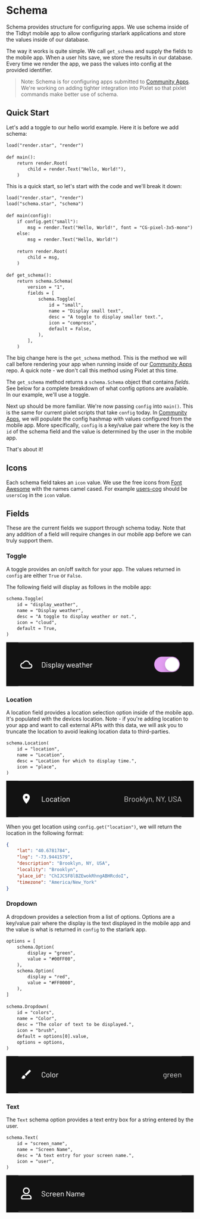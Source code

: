# Schema
Schema provides structure for configuring apps. We use schema inside of the Tidbyt mobile app to allow configuring starlark applications and store the values inside of our database.

The way it works is quite simple. We call `get_schema` and supply the fields to the mobile app. When a user hits save, we store the results in our database. Every time we render the app, we pass the values into config at the provided identifier.

> Note: Schema is for configuring apps submitted to [Community Apps](https://github.com/tidbyt/community). We're working on adding tighter integration into Pixlet so that pixlet commands make better use of schema.

## Quick Start
Let's add a toggle to our hello world example. Here it is before we add schema:
```starlark
load("render.star", "render")

def main():
    return render.Root(
        child = render.Text("Hello, World!"),
    )
```

This is a quick start, so let's start with the code and we'll break it down:

```starlark
load("render.star", "render")
load("schema.star", "schema")

def main(config):
    if config.get("small"):
        msg = render.Text("Hello, World!", font = "CG-pixel-3x5-mono")
    else:
        msg = render.Text("Hello, World!")

    return render.Root(
        child = msg,
    )

def get_schema():
    return schema.Schema(
        version = "1",
        fields = [
            schema.Toggle(
                id = "small",
                name = "Display small text",
                desc = "A toggle to display smaller text.",
                icon = "compress",
                default = False,
            ),
        ],
    )
```

The big change here is the `get_schema` method. This is the method we will call before rendering your app when running inside of our [Community Apps](https://github.com/tidbyt/community) repo. A quick note - we don't call this method using Pixlet at this time.

The `get_schema` method returns a `schema.Schema` object that contains _fields_. See below for a complete breakdown of what config options are available. In our example, we'll use a toggle.

Next up should be more familiar. We're now passing `config` into `main()`. This is the same for current pixlet scripts that take `config` today. In [Community Apps](https://github.com/tidbyt/community), we will populate the config hashmap with values configured from the mobile app. More specifically, `config` is a key/value pair where the key is the `id` of the schema field and the value is determined by the user in the mobile app.

That's about it!

## Icons
Each schema field takes an `icon` value. We use the free icons from [Font Awesome](https://fontawesome.com/) with the names camel cased. For example [users-cog](https://fontawesome.com/v5.15/icons/users-cog?style=solid) should be `usersCog` in the `icon` value.

## Fields
These are the current fields we support through schema today. Note that any addition of a field will require changes in our mobile app before we can truly support them.

### Toggle
A toggle provides an on/off switch for your app. The values returned in `config` are either `True` or `False`.

The following field will display as follows in the mobile app:
```starlark
schema.Toggle(
	id = "display_weather",
	name = "Display weather",
	desc = "A toggle to display weather or not.",
	icon = "cloud",
	default = True,
)
```
![toggle example](img/toggle.jpg)

### Location
A location field provides a location selection option inside of the mobile app. It's populated with the devices location. Note - if you're adding location to your app and want to call external APIs with this data, we will ask you to truncate the location to avoid leaking location data to third-parties.

```starlark
schema.Location(
	id = "location",
	name = "Location",
	desc = "Location for which to display time.",
	icon = "place",
)
```

![location example](img/location.jpg)

When you get location using `config.get("location")`, we will return the location in the following format:
```json
{
	"lat": "40.6781784",
	"lng": "-73.9441579",
	"description": "Brooklyn, NY, USA",
	"locality": "Brooklyn",
	"place_id": "ChIJCSF8lBZEwokRhngABHRcdoI",
	"timezone": "America/New_York"
}
```

### Dropdown
A dropdown provides a selection from a list of options. Options are a key/value pair where the display is the text displayed in the mobile app and the value is what is returned in `config` to the starlark app.

```starlark
options = [
	schema.Option(
		display = "green",
		value = "#00FF00",
	),
	schema.Option(
		display = "red",
		value = "#FF0000",
	),
]
	
schema.Dropdown(
	id = "colors",
	name = "Color",
	desc = "The color of text to be displayed.", 
	icon = "brush",
	default = options[0].value,
	options = options,
)
```
![dropdown example](img/dropdown.jpg)

### Text
The `Text` schema option provides a text entry box for a string entered by the user.

```starlark
schema.Text(
	id = "screen_name",
	name = "Screen Name",
	desc = "A text entry for your screen name.",
	icon = "user",
)
```

![text example](img/text.jpg)